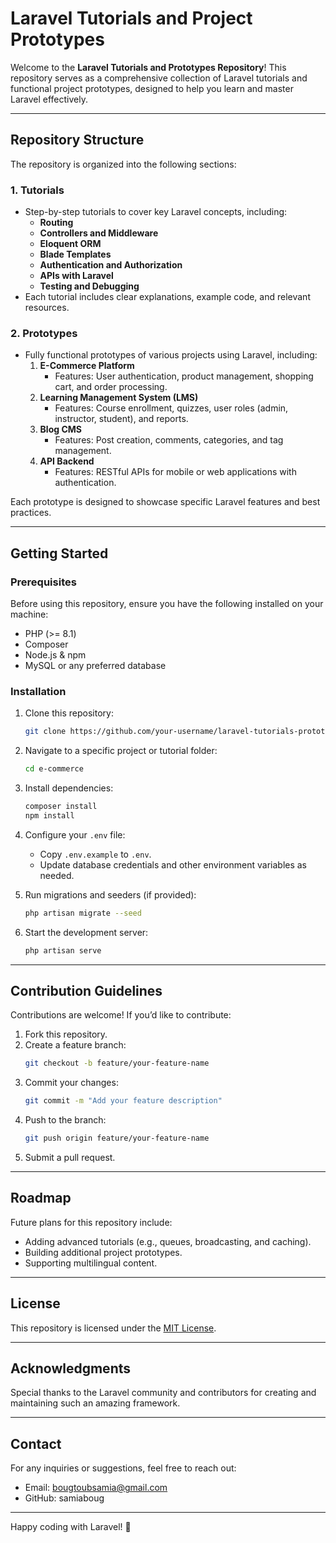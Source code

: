 # Laravel Tutorials and Project Prototypes

Welcome to the **Laravel Tutorials and Prototypes Repository**! This repository serves as a comprehensive collection of Laravel tutorials and functional project prototypes, designed to help you learn and master Laravel effectively.

---

## Repository Structure

The repository is organized into the following sections:

### 1. Tutorials

- Step-by-step tutorials to cover key Laravel concepts, including:
  - **Routing**
  - **Controllers and Middleware**
  - **Eloquent ORM**
  - **Blade Templates**
  - **Authentication and Authorization**
  - **APIs with Laravel**
  - **Testing and Debugging**
- Each tutorial includes clear explanations, example code, and relevant resources.

### 2. Prototypes

- Fully functional prototypes of various projects using Laravel, including:
  1. **E-Commerce Platform**
     - Features: User authentication, product management, shopping cart, and order processing.
  2. **Learning Management System (LMS)**
     - Features: Course enrollment, quizzes, user roles (admin, instructor, student), and reports.
  3. **Blog CMS**
     - Features: Post creation, comments, categories, and tag management.
  4. **API Backend**
     - Features: RESTful APIs for mobile or web applications with authentication.

Each prototype is designed to showcase specific Laravel features and best practices.

---

## Getting Started

### Prerequisites

Before using this repository, ensure you have the following installed on your machine:

- PHP (>= 8.1)
- Composer
- Node.js & npm
- MySQL or any preferred database

### Installation

1. Clone this repository:

   ```bash
   git clone https://github.com/your-username/laravel-tutorials-prototypes.git
   ```

2. Navigate to a specific project or tutorial folder:

   ```bash
   cd e-commerce
   ```

3. Install dependencies:

   ```bash
   composer install
   npm install
   ```

4. Configure your `.env` file:

   - Copy `.env.example` to `.env`.
   - Update database credentials and other environment variables as needed.

5. Run migrations and seeders (if provided):

   ```bash
   php artisan migrate --seed
   ```

6. Start the development server:

   ```bash
   php artisan serve
   ```

---

## Contribution Guidelines

Contributions are welcome! If you’d like to contribute:

1. Fork this repository.
2. Create a feature branch:
   ```bash
   git checkout -b feature/your-feature-name
   ```
3. Commit your changes:
   ```bash
   git commit -m "Add your feature description"
   ```
4. Push to the branch:
   ```bash
   git push origin feature/your-feature-name
   ```
5. Submit a pull request.

---

## Roadmap

Future plans for this repository include:

- Adding advanced tutorials (e.g., queues, broadcasting, and caching).
- Building additional project prototypes.
- Supporting multilingual content.

---

## License

This repository is licensed under the [MIT License](LICENSE).

---

## Acknowledgments

Special thanks to the Laravel community and contributors for creating and maintaining such an amazing framework.

---

## Contact

For any inquiries or suggestions, feel free to reach out:

- Email: [bougtoubsamia@gmail.com](mailto\:bougtoubsamia@gmail.com)
- GitHub: samiaboug

---

Happy coding with Laravel! 🚀

